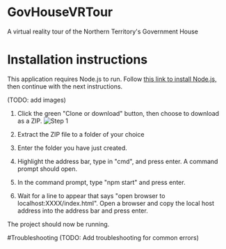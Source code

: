 # GovHouseVRTour
 A virtual reality tour of the Northern Territory's Government House

# Installation instructions
This application requires Node.js to run. Follow [this link to install Node.js,](https://nodejs.org/en/) then continue with the next instructions.

(TODO: add images)
1. Click the green "Clone or download" button, then choose to download as a ZIP.
![Step 1](https://github.com/PatrickA7/GovHouseVRTour/tree/master/README_images/step1.png)

2. Extract the ZIP file to a folder of your choice

3. Enter the folder you have just created.

4. Highlight the address bar, type in "cmd", and press enter. A command prompt should open.

5. In the command prompt, type "npm start" and press enter.

6. Wait for a line to appear that says "open browser to localhost:XXXX/index.html". Open a browser and copy the local host address into the address bar and press enter.

The project should now be running.

#Troubleshooting
(TODO: Add troubleshooting for common errors)
